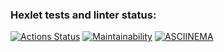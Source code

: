 ### Hexlet tests and linter status:
[![Actions Status](https://github.com/RyjkovAlexey/js-starter-project-44/workflows/hexlet-check/badge.svg)](https://github.com/RyjkovAlexey/js-starter-project-44/actions)
[![Maintainability](https://api.codeclimate.com/v1/badges/c701066902f712ea2d1c/maintainability)](https://codeclimate.com/github/RyjkovAlexey/js-starter-project-44/maintainability)
[![ASCIINEMA](https://asciinema.org/connect/574e5fe9-b5ca-4f6a-ada9-28e9aaf1fda8)](https://asciinema.org/connect/574e5fe9-b5ca-4f6a-ada9-28e9aaf1fda8)